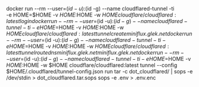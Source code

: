 docker run --rm --user=$(id -u):$(id -g) --name cloudflared-tunnel -ti \
-e HOME=$HOME -v $HOME:$HOME -w $HOME cloudflare/cloudflared:latest login
docker run --rm --user=$(id -u):$(id -g) --name cloudflared-tunnel -ti  -e HOME=$HOME -v $HOME:$HOME -w $HOME cloudflare/cloudflared:latest tunnel create miniflux.glek.net
docker run --rm --user=$(id -u):$(id -g) --name cloudflared-tunnel -ti  -e HOME=$HOME -v $HOME:$HOME -w $HOME cloudflare/cloudflared:latest tunnel route dns miniflux.glek.net miniflux.glek.net
docker run --rm --user=$(id -u):$(id -g) --name cloudflared-tunnel -ti  -e HOME=$HOME -v $HOME:$HOME -w $HOME cloudflare/cloudflared:latest tunnel --config $HOME/.cloudflared/tunnel-config.json run
tar -c dot_cloudflared/ | sops -e /dev/stdin  > dot_cloudflared.tar.sops
sops -e .env > .env.enc
